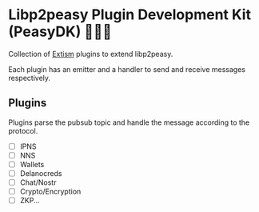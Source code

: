 # Libp2peasy Plugin Development Kit (PeasyDK) 🍋🦀🔌

Collection of [Extism](https://extism.org/) plugins to extend libp2peasy.

Each plugin has an emitter and a handler to send and receive messages respectively.

## Plugins

Plugins parse the pubsub topic and handle the message according to the protocol.

-   [ ] IPNS
-   [ ] NNS
-   [ ] Wallets
-   [ ] Delanocreds
-   [ ] Chat/Nostr
-   [ ] Crypto/Encryption
-   [ ] ZKP...
